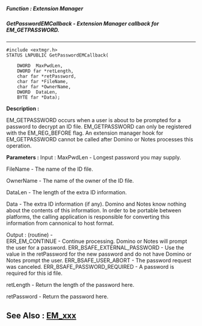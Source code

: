##### Function : Extension Manager
##### GetPasswordEMCallback - Extension Manager callback for EM_GETPASSWORD.
---
```
#include <extmgr.h>
STATUS LNPUBLIC GetPasswordEMCallback(

	DWORD  MaxPwdLen,
	DWORD far *retLength,
	char far *retPassword,
	char far *FileName,
	char far *OwnerName,
	DWORD  DataLen,
	BYTE far *Data);
```
**Description :**

EM_GETPASSWORD occurs when a user is about to be prompted for a password to 
decrypt an ID file.  EM_GETPASSWORD can only be registered with the 
EM_REG_BEFORE flag.  An extension manager hook for EM_GETPASSWORD cannot be 
called after Domino or Notes processes this operation.

**Parameters :**
Input :
MaxPwdLen  -  Longest password you may supply.

FileName  -  The name of the ID file.

OwnerName  -  The name of the owner of the ID file.

DataLen  -  The length of the extra ID information.

Data  -  The extra ID information (if any).  Domino and Notes know nothing about the contents of this information.  In order to be portable between platforms, the calling application is responsible for converting this information from cannonical to host format.

Output :
(routine)  -  
ERR_EM_CONTINUE - Continue processing.  Domino or Notes will prompt the user for a password.
ERR_BSAFE_EXTERNAL_PASSWORD - Use the value in the retPassword for the new password and do not have Domino or Notes prompt the user.
ERR_BSAFE_USER_ABORT - The password request was canceled.
ERR_BSAFE_PASSWORD_REQUIRED - A password is required for this id file.


retLength  -  Return the length of the password here.

retPassword  -  Return the password here.


**See Also :**
[EM_xxx](/domino-c-api-docs/reference/Symb/EM_xxx)
---
